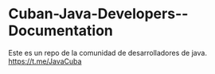 # Cuban-Java-Developers--Documentation
Este es un repo de la comunidad de desarrolladores de java. https://t.me/JavaCuba

